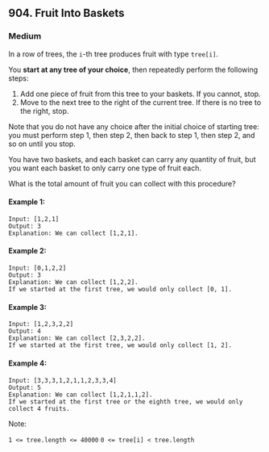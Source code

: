 ## 904. Fruit Into Baskets
### Medium

In a row of trees, the `i`-th tree produces fruit with type `tree[i]`.

You **start at any tree of your choice**, then repeatedly perform the following steps:

1. Add one piece of fruit from this tree to your baskets.  If you cannot, stop.
2. Move to the next tree to the right of the current tree.  If there is no tree to the right, stop.

Note that you do not have any choice after the initial choice of starting tree: you must perform step 1, then step 2, then back to step 1, then step 2, and so on until you stop.

You have two baskets, and each basket can carry any quantity of fruit, but you want each basket to only carry one type of fruit each.

What is the total amount of fruit you can collect with this procedure?

#### Example 1:
```
Input: [1,2,1]
Output: 3
Explanation: We can collect [1,2,1].
```
#### Example 2:
```
Input: [0,1,2,2]
Output: 3
Explanation: We can collect [1,2,2].
If we started at the first tree, we would only collect [0, 1].
```
#### Example 3:
```
Input: [1,2,3,2,2]
Output: 4
Explanation: We can collect [2,3,2,2].
If we started at the first tree, we would only collect [1, 2].
```
#### Example 4:
```
Input: [3,3,3,1,2,1,1,2,3,3,4]
Output: 5
Explanation: We can collect [1,2,1,1,2].
If we started at the first tree or the eighth tree, we would only collect 4 fruits.
```

Note:

`1 <= tree.length <= 40000`
`0 <= tree[i] < tree.length`